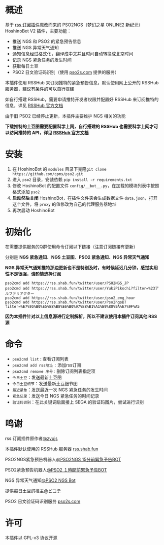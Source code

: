 # 概述
基于 [rss 订阅插件](https://github.com/zyujs/rss)魔改而来的 PSO2NGS（梦幻之星 ONLINE2 新纪元）HoshinoBot V2 插件，主要功能：
* 推送 NGS 和 PSO2 的紧急预告信息
* 推送 NGS 异常天气通知
* 通知信息经过格式化，翻译成中文并且时间自动转换成北京时间
* 记录 NGS 紧急任务的发生时间
* 获取每日土豆
* PSO2 日文验证码识别（使用 [pso2s.com](http://pso2s.com) 提供的服务）

本插件使用 RSSHub 来订阅推特的紧急预告信息，默认使用网上公开的 RSSHub 服务器，建议有条件的可以自行搭建

如自行搭建 RSSHub，需要申请推特开发者权限并配置好 RSSHub 来订阅推特的信息，详见 [RSSHub 官方文档](https://docs.rsshub.app/install/#pei-zhi-bu-fen-rss-mo-kuai-pei-zhi)

由于旧 PSO2 已经停止更新，本插件主要维护 NGS 相关的功能

**下载推特的土豆图需要配置科学上网，自行搭建的 RSSHub 也需要科学上网才可以访问推特的 API，详见 [RSSHub 官方文档](https://docs.rsshub.app/install/#pei-zhi-dai-li-pei-zhi)**

# 安装
1. 在 HoshinoBot 的 `modules` 目录下克隆`git clone https://github.com/cpms/pso2.git`
2. 进入 `pso2` 目录，安装依赖 `pip install -r requirements.txt`
3. 修改 HoshinoBot 的配置文件 `config/__bot__.py`，在加载的模块列表中按照格式添加 `pso2`
4. **启动然后关闭** HoshinoBot，在插件文件夹会生成数据文件 `data.json`，打开这个文件，将 `proxy` 的值修改为自己的代理服务器地址
5. 再次启动 HoshinoBot

# 初始化
在需要提供服务的Q群使用命令订阅以下链接（注意订阅链接有更新）

分别是 **NGS 紧急通知**、**NGS 土豆图**、**PSO2 紧急通知**、**NGS 异常天气通知**

**NGS 异常天气通知推特那边更新也不是特别及时，有时候延迟几分钟，感觉实用性不是很强，请酌情选择订阅**
```
pso2cmd add https://rss.shab.fun/twitter/user/PSO2NGS_JP
pso2cmd add https://rss.shab.fun/twitter/user/YukiPikochi?filter=%23アルファリアクター
pso2cmd add https://rss.shab.fun/twitter/user/pso2_emg_hour
pso2cmd add https://rss.shab.fun/twitter/user/Pso2ngsB?filter=%E7%95%B0%E5%B8%B8%E6%B0%97%E8%B1%A1%E9%80%9A%E7%9F%A5
```
**因为本插件针对以上信息源进行定制解析，所以不建议使用本插件订阅其他 RSS 源**

# 命令
* `pso2cmd list` : 查看订阅列表
* `pso2cmd add rss地址 `: 添加rss订阅
* `pso2cmd remove 序号` : 删除订阅列表指定项
* `今日土豆`：发送最新土豆图
* `今日土豆细节`：发送最新土豆细节图
* `最近紧急`：发送最近一次 NGS 紧急任务的发生时间
* `紧急记录`：发送今日 NGS 紧急任务的时间记录
* `验证码识别`：在此关键词后面接上 SEGA 的验证码图片，尝试进行识别

# 鸣谢
rss 订阅插件原作者[@zyujs](https://github.com/zyujs)

本插件默认使用的 RSSHub 服务器 [rss.shab.fun](http://rss.shab.fun/)

PSO2NGS紧急预告机器人[@PSO2NGS 15分前緊急予告BOT](https://twitter.com/PSO2NGS_JP)

PSO2紧急预告机器人[@PSO2 １時間前緊急予告BOT](https://twitter.com/pso2_emg_hour)

NGS 异常天气通知[@PSO2 NGS Bot](https://twitter.com/Pso2ngsB)

提供每日土豆的推主[@ピコチ](https://twitter.com/YukiPikochi)

PSO2 日文验证码识别服务 [pso2s.com](http://pso2s.com)

# 许可
本插件以 GPL-v3 协议开源
